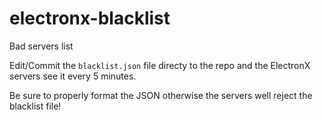 # electronx-blacklist
Bad servers list

Edit/Commit the `blacklist.json` file directy to the repo and the ElectronX servers see it every 5 minutes.

Be sure to properly format the JSON otherwise the servers well reject the blacklist file!

